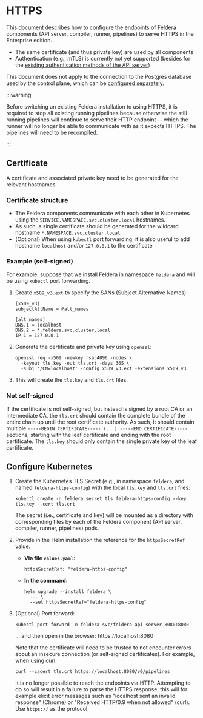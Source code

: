 # HTTPS

This document describes how to configure the endpoints of Feldera components (API server, compiler,
runner, pipelines) to serve HTTPS in the Enterprise edition.

- The same certificate (and thus private key) are used by all components
- Authentication (e.g., mTLS) is currently not yet supported (besides for the
  [existing authentication methods of the API server](authentication/index.mdx))

This document does not apply to the connection to the Postgres database used by the control plane,
which can be [configured separately](helm-guide.md).

:::warning

Before switching an existing Feldera installation to using HTTPS, it is required to stop
all existing running pipelines because otherwise the still running pipelines will continue
to serve their HTTP endpoint -- which the runner will no longer be able to communicate with
as it expects HTTPS. The pipelines will need to be recompiled.

:::

## Certificate

A certificate and associated private key need to be generated for the relevant hostnames.

### Certificate structure

- The Feldera components communicate with each other in Kubernetes using the
  `SERVICE.NAMESPACE.svc.cluster.local` hostnames.
- As such, a single certificate should be generated for the wildcard hostname
  `*.NAMESPACE.svc.cluster.local`
- (Optional) When using `kubectl` port forwarding, it is also useful to add
  hostname `localhost` and/or `127.0.0.1` to the certificate

### Example (self-signed)

For example, suppose that we install Feldera in namespace `feldera` and will
be using `kubectl` port forwarding.

1. Create `x509_v3.ext` to specify the SANs (Subject Alternative Names):
   ```
   [x509_v3]
   subjectAltName = @alt_names

   [alt_names]
   DNS.1 = localhost
   DNS.2 = *.feldera.svc.cluster.local
   IP.1 = 127.0.0.1
   ```

2. Generate the certificate and private key using `openssl`:
   ```
   openssl req -x509 -newkey rsa:4096 -nodes \
     -keyout tls.key -out tls.crt -days 365 \
     -subj '/CN=localhost' -config x509_v3.ext -extensions x509_v3
   ```

3. This will create the `tls.key` and `tls.crt` files.

### Not self-signed

If the certificate is not self-signed, but instead is signed by a root CA or an intermediate CA,
the `tls.crt` should contain the complete bundle of the entire chain up until the root certificate
authority. As such, it should contain multiple  `-----BEGIN CERTIFICATE----- (...) -----END CERTIFICATE-----`
sections, starting with the leaf certificate and ending with the root certificate. The `tls.key`
should only contain the single private key of the leaf certificate.

## Configure Kubernetes

1. Create the Kubernetes TLS Secret (e.g., in namespace `feldera`, and named `feldera-https-config`)
   with the local `tls.key` and `tls.crt` files:
   ```
   kubectl create -n feldera secret tls feldera-https-config --key tls.key --cert tls.crt
   ```
   The secret (i.e., certificate and key) will be mounted as a directory with corresponding files
   by each of the Feldera component (API server, compiler, runner, pipelines) pods.

2. Provide in the Helm installation the reference for the `httpsSecretRef` value.

   - **Via file `values.yaml`:**
     ```
     httpsSecretRef: "feldera-https-config"
     ```

   - **In the command:**
     ```
     helm upgrade --install feldera \
       ... \
       --set httpsSecretRef="feldera-https-config"
     ```

3. (Optional) Port forward:
   ```
   kubectl port-forward -n feldera svc/feldera-api-server 8080:8080
   ```
   ... and then open in the browser: https://localhost:8080

   Note that the certificate will need to be trusted to not encounter
   errors about an insecure connection (or self-signed certificates).
   For example, when using curl:
   ```
   curl --cacert tls.crt https://localhost:8080/v0/pipelines
   ```

   It is no longer possible to reach the endpoints via HTTP.
   Attempting to do so will result in a failure to parse the HTTPS response;
   this will for example elicit error messages such as
   "localhost sent an invalid response" (Chrome) or
   "Received HTTP/0.9 when not allowed" (curl).
   Use `https://` as the protocol.
